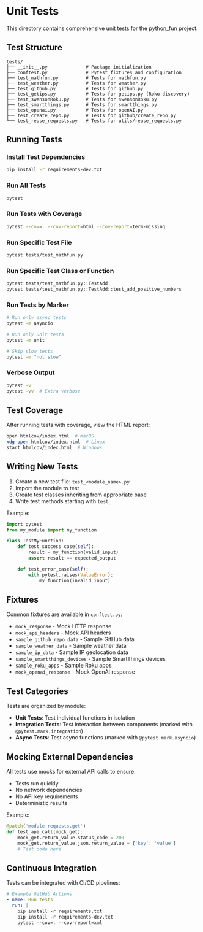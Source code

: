 # Unit Tests

This directory contains comprehensive unit tests for the python_fun project.

## Test Structure

```
tests/
├── __init__.py              # Package initialization
├── conftest.py              # Pytest fixtures and configuration
├── test_mathfun.py          # Tests for mathfun.py
├── test_weather.py          # Tests for weather.py
├── test_github.py           # Tests for github.py
├── test_getips.py           # Tests for getips.py (Roku discovery)
├── test_swensonRoku.py      # Tests for swensonRoku.py
├── test_smartthings.py      # Tests for smartthings.py
├── test_openai.py           # Tests for openAI.py
├── test_create_repo.py      # Tests for github/create_repo.py
└── test_reuse_requests.py   # Tests for utils/reuse_requests.py
```

## Running Tests

### Install Test Dependencies

```bash
pip install -r requirements-dev.txt
```

### Run All Tests

```bash
pytest
```

### Run Tests with Coverage

```bash
pytest --cov=. --cov-report=html --cov-report=term-missing
```

### Run Specific Test File

```bash
pytest tests/test_mathfun.py
```

### Run Specific Test Class or Function

```bash
pytest tests/test_mathfun.py::TestAdd
pytest tests/test_mathfun.py::TestAdd::test_add_positive_numbers
```

### Run Tests by Marker

```bash
# Run only async tests
pytest -m asyncio

# Run only unit tests
pytest -m unit

# Skip slow tests
pytest -m "not slow"
```

### Verbose Output

```bash
pytest -v
pytest -vv  # Extra verbose
```

## Test Coverage

After running tests with coverage, view the HTML report:

```bash
open htmlcov/index.html  # macOS
xdg-open htmlcov/index.html  # Linux
start htmlcov/index.html  # Windows
```

## Writing New Tests

1. Create a new test file: `test_<module_name>.py`
2. Import the module to test
3. Create test classes inheriting from appropriate base
4. Write test methods starting with `test_`

Example:

```python
import pytest
from my_module import my_function

class TestMyFunction:
    def test_success_case(self):
        result = my_function(valid_input)
        assert result == expected_output

    def test_error_case(self):
        with pytest.raises(ValueError):
            my_function(invalid_input)
```

## Fixtures

Common fixtures are available in `conftest.py`:

- `mock_response` - Mock HTTP response
- `mock_api_headers` - Mock API headers
- `sample_github_repo_data` - Sample GitHub data
- `sample_weather_data` - Sample weather data
- `sample_ip_data` - Sample IP geolocation data
- `sample_smartthings_devices` - Sample SmartThings devices
- `sample_roku_apps` - Sample Roku apps
- `mock_openai_response` - Mock OpenAI response

## Test Categories

Tests are organized by module:

- **Unit Tests**: Test individual functions in isolation
- **Integration Tests**: Test interaction between components (marked with `@pytest.mark.integration`)
- **Async Tests**: Test async functions (marked with `@pytest.mark.asyncio`)

## Mocking External Dependencies

All tests use mocks for external API calls to ensure:
- Tests run quickly
- No network dependencies
- No API key requirements
- Deterministic results

Example:
```python
@patch('module.requests.get')
def test_api_call(mock_get):
    mock_get.return_value.status_code = 200
    mock_get.return_value.json.return_value = {'key': 'value'}
    # Test code here
```

## Continuous Integration

Tests can be integrated with CI/CD pipelines:

```yaml
# Example GitHub Actions
- name: Run tests
  run: |
    pip install -r requirements.txt
    pip install -r requirements-dev.txt
    pytest --cov=. --cov-report=xml
```
